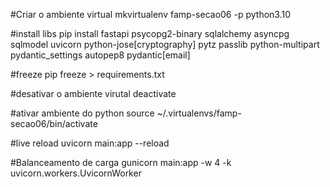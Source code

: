 #Criar o ambiente virtual
mkvirtualenv famp-secao06 -p python3.10

#install libs
pip install fastapi psycopg2-binary sqlalchemy asyncpg sqlmodel uvicorn python-jose[cryptography] pytz passlib python-multipart pydantic_settings autopep8 pydantic[email]

#freeze 
pip freeze > requirements.txt

#desativar o ambiente virutal
deactivate

#ativar ambiente do python
source ~/.virtualenvs/famp-secao06/bin/activate

#live reload
uvicorn main:app --reload

#Balanceamento de carga
gunicorn main:app -w 4 -k uvicorn.workers.UvicornWorker